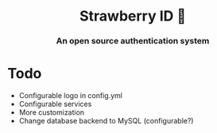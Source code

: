 <div align="center">
    <h1>Strawberry ID 🍓</h1>
    <h3>An open source authentication system</h3>
</div>

# Todo
- Configurable logo in config.yml
- Configurable services
- More customization
- Change database backend to MySQL (configurable?)